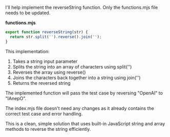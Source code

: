 I'll help implement the reverseString function. Only the functions.mjs file needs to be updated.

**functions.mjs**
```js
export function reverseString(str) {
  return str.split('').reverse().join('');
}
```

This implementation:

1. Takes a string input parameter
2. Splits the string into an array of characters using split('')
3. Reverses the array using reverse() 
4. Joins the characters back together into a string using join('')
5. Returns the reversed string

The implemented function will pass the test case by reversing "OpenAI" to "IAnepO".

The index.mjs file doesn't need any changes as it already contains the correct test case and error handling.

This is a clean, simple solution that uses built-in JavaScript string and array methods to reverse the string efficiently.